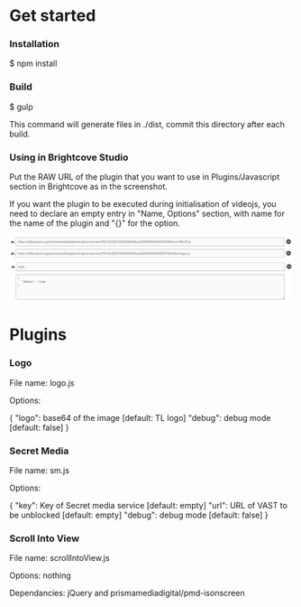 # Get started

### Installation
$ npm install

### Build
$ gulp

This command will generate files in ./dist, commit this directory after each build.

### Using in Brightcove Studio
Put the RAW URL of the plugin that you want to use in Plugins/Javascript section in Brightcove as in the screenshot.

If you want the plugin to be executed during initialisation of videojs, you need to declare an empty entry in "Name, Options" section, with name for the name of the plugin and "{}" for the option.

![Alt text](/screenshots/plugins.png?raw=true "Optional Title")
![Alt text](/screenshots/options.png?raw=true "Optional Title")

# Plugins

### Logo

File name: logo.js

Options:

{
    "logo": base64 of the image [default: TL logo]
    "debug": debug mode [default: false]
}

### Secret Media

File name: sm.js

Options:

{
    "key": Key of Secret media service [default: empty]
    "url": URL of VAST to be unblocked [default: empty]
    "debug": debug mode [default: false]
}

### Scroll Into View

File name: scrollIntoView.js

Options: nothing

Dependancies: jQuery and prismamediadigital/pmd-isonscreen
